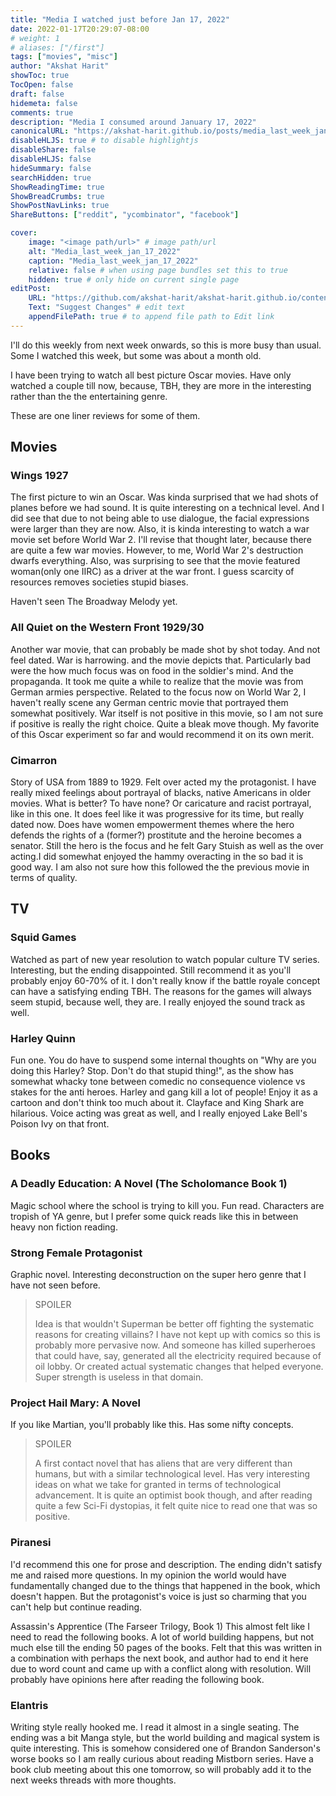 ```yaml
---
title: "Media I watched just before Jan 17, 2022"
date: 2022-01-17T20:29:07-08:00
# weight: 1
# aliases: ["/first"]
tags: ["movies", "misc"]
author: "Akshat Harit"
showToc: true
TocOpen: false
draft: false
hidemeta: false
comments: true
description: "Media I consumed around January 17, 2022"
canonicalURL: "https://akshat-harit.github.io/posts/media_last_week_jan_17_2022/"
disableHLJS: true # to disable highlightjs
disableShare: false
disableHLJS: false
hideSummary: false
searchHidden: true
ShowReadingTime: true
ShowBreadCrumbs: true
ShowPostNavLinks: true
ShareButtons: ["reddit", "ycombinator", "facebook"]

cover:
    image: "<image path/url>" # image path/url
    alt: "Media_last_week_jan_17_2022"
    caption: "Media_last_week_jan_17_2022"
    relative: false # when using page bundles set this to true
    hidden: true # only hide on current single page
editPost:
    URL: "https://github.com/akshat-harit/akshat-harit.github.io/content"
    Text: "Suggest Changes" # edit text
    appendFilePath: true # to append file path to Edit link
---
```


I'll do this weekly from next week onwards, so this is more busy than usual. Some I watched this week, but some was about a month old.

I have been trying to watch all best picture Oscar movies. Have only watched a couple till now, because, TBH, they are more in the interesting rather than the the entertaining genre.

These are one liner reviews for some of them.

## Movies

### Wings 1927

The first picture to win an Oscar. Was kinda surprised that we had shots of planes before we had sound. It is quite interesting on a technical level. And I did see that due to not being able to use dialogue, the facial expressions were larger than they are now.
Also, it is kinda interesting to watch a war movie set before World War 2. I'll revise that thought later, because there are quite a few war movies. However, to me, World War 2's destruction dwarfs everything. Also, was surprising to see that the movie featured woman(only one IIRC) as a driver at the war front. I guess scarcity of resources removes societies stupid biases.

Haven't seen The Broadway Melody yet.

### All Quiet on the Western Front 1929/30

Another war movie, that can probably be made shot by shot today. And not feel dated. War is harrowing. and the movie depicts that. Particularly bad were the how much focus was on food in the soldier's mind. And the propaganda. It took me quite a while to realize that the movie was from German armies perspective. Related to the focus now on World War 2, I haven't really scene any German centric movie that portrayed them somewhat positively. War itself is not positive in this movie, so I am not sure if positive is really the right choice. Quite a bleak move though. My favorite of this Oscar experiment so far and would recommend it on its own merit.

### Cimarron

Story of USA from 1889 to 1929. Felt over acted my the protagonist. I have really mixed feelings about portrayal of blacks, native Americans in older movies. What is better? To have none? Or caricature and racist portrayal, like in this one. It does feel like it was progressive for its time, but really dated now. Does have women empowerment themes where the hero defends the rights of a (former?) prostitute and the heroine becomes a senator. Still the hero is the focus and he felt Gary Stuish as well as the over acting.I did somewhat enjoyed the hammy overacting in the so bad it is good way. I am also not sure how this followed the the previous movie in terms of quality.

## TV

### Squid Games

Watched as part of new year resolution to watch popular culture TV series. Interesting, but the ending disappointed. Still recommend it as you'll probably enjoy 60-70% of it. I don't really know if the battle royale concept can have a satisfying ending TBH. The reasons for the games will always seem stupid, because well, they are. I really enjoyed the sound track as well.

### Harley Quinn

Fun one. You do have to suspend some internal thoughts on "Why are you doing this Harley? Stop. Don't do that stupid thing!", as the show has somewhat whacky tone between comedic no consequence violence vs stakes for the anti heroes. Harley and gang kill a lot of people! Enjoy it as a cartoon and don't think too much about it. Clayface and King Shark are hilarious. Voice acting was great as well, and I really enjoyed Lake Bell's Poison Ivy on that front.

## Books

### A Deadly Education: A Novel (The Scholomance Book 1)

Magic school where the school is trying to kill you. Fun read. Characters are tropish of YA genre, but I prefer some quick reads like this in between heavy non fiction reading.

### Strong Female Protagonist

Graphic novel. Interesting deconstruction on the super hero genre that I have not seen before.

> SPOILER
>
>Idea is that wouldn't Superman be better off fighting the systematic reasons for creating villains? I have not kept up with comics so this is probably more pervasive now. And someone has killed superheroes that could have, say, generated all the electricity required because of oil lobby. Or created actual systematic changes that helped everyone. Super strength is useless in that domain.

### Project Hail Mary: A Novel

If you like Martian, you'll probably like this. Has some nifty concepts.

> SPOILER
>
>A first contact novel that has aliens that are very different than humans, but with a similar technological level. Has very interesting ideas on what we take for granted in terms of technological advancement. It is quite an optimist book though, and after reading quite a few Sci-Fi dystopias, it felt quite nice to read one that was so positive.

### Piranesi

I'd recommend this one for prose and description. The ending didn't satisfy me and raised more questions. In my opinion the world would have fundamentally changed due to the things that happened in the book, which doesn't happen. But the protagonist's voice is just so charming that you can't help but continue reading.

Assassin's Apprentice (The Farseer Trilogy, Book 1)
This almost felt like I need to read the following books. A lot of world building happens, but not much else till the ending 50 pages of the books. Felt that this was written in a combination with perhaps the next book, and author had to end it here due to word count and came up with a conflict along with resolution. Will probably have opinions here after reading the following book.

### Elantris

Writing style really hooked me. I read it almost in a single seating. The ending was a bit Manga style, but the world building and magical system is quite interesting. This is somehow considered one of Brandon Sanderson's worse books so I am really curious about reading Mistborn series. Have a book club meeting about this one tomorrow, so will probably add it to the next weeks threads with more thoughts.
